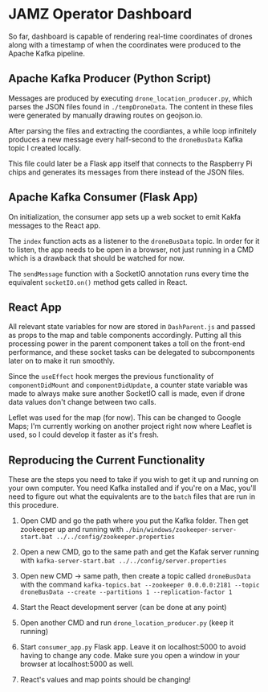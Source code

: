 # JAMZ Operator Dashboard
So far, dashboard is capable of rendering real-time coordinates of drones along with a timestamp of when the coordinates were produced to the Apache Kafka pipeline.

## Apache Kafka Producer (Python Script)
Messages are produced by executing `drone_location_producer.py`, which parses the JSON files found in `./tempDroneData`. The content in these files were generated by manually drawing routes on geojson.io.

After parsing the files and extracting the coordiantes, a while loop infinitely produces a new message every half-second to the `droneBusData` Kafka topic I created locally.

This file could later be a Flask app itself that connects to the Raspberry Pi chips and generates its messages from there instead of the JSON files.

## Apache Kafka Consumer (Flask App)
On initialization, the consumer app sets up a web socket to emit Kakfa messages to the React app.

The `index` function acts as a listener to the `droneBusData` topic. In order for it to listen, the app needs to be open in a browser, not just running in a CMD which is a drawback that should be watched for now.

The `sendMessage` function with a SocketIO annotation runs every time the equivalent `socketIO.on()` method gets called in React.

## React App
All relevant state variables for now are stored in `DashParent.js` and passed as props to the map and table components accordingly. Putting all this processing power in the parent component takes a toll on the front-end performance, and these socket tasks can be delegated to subcomponents later on to make it run smoothly. 

Since the `useEffect` hook merges the previous functionality of `componentDidMount` and `componentDidUpdate`, a counter state variable was made to always make sure another SocketIO call is made, even if drone data values don't change between two calls.

Leflet was used for the map (for now). This can be changed to Google Maps; I'm currently working on another project right now where Leaflet is used, so I could develop it faster as it's fresh.

## Reproducing the Current Functionality
These are the steps you need to take if you wish to get it up and running on your own computer. You need Kafka installed and if you're on a Mac, you'll need to figure out what the equivalents are to the `batch` files that are run in this procedure.

1. Open CMD and go the path where you put the Kafka folder. Then get zookeeper up and running with `./bin/windows/zookeeper-server-start.bat ../../config/zookeeper.properties`

2. Open a new CMD, go to the same path and get the Kafak server running with `kafka-server-start.bat ../../config/server.properties`

3. Open new CMD -> same path, then create a topic called `droneBusData` with the command `kafka-topics.bat --zookeeper 0.0.0.0:2181 --topic droneBusData --create --partitions 1 --replication-factor 1`

4. Start the React development server (can be done at any point)

5. Open another CMD and run `drone_location_producer.py` (keep it running)

6. Start `consumer_app.py` Flask app. Leave it on localhost:5000 to avoid having to change any code. Make sure you open a window in your browser at localhost:5000 as well.

7. React's values and map points should be changing!
